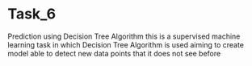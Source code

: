 # Task_6 
Prediction using Decision Tree Algorithm
this is a supervised machine learning task in which Decision Tree Algorithm is used aiming to create model able to detect new data points that it does not see before
